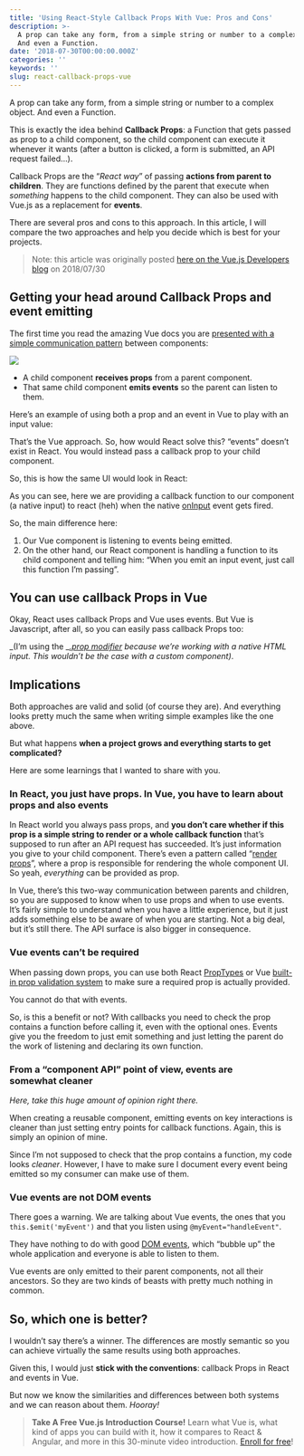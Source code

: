 ```yaml
---
title: 'Using React-Style Callback Props With Vue: Pros and Cons'
description: >-
  A prop can take any form, from a simple string or number to a complex object.
  And even a Function.
date: '2018-07-30T00:00:00.000Z'
categories: ''
keywords: ''
slug: react-callback-props-vue
---
```


A prop can take any form, from a simple string or number to a complex object. And even a Function.

This is exactly the idea behind **Callback Props**: a Function that gets passed as prop to a child component, so the child component can execute it whenever it wants (after a button is clicked, a form is submitted, an API request failed…).

Callback Props are the “_React way_” of passing **actions from parent to children**. They are functions defined by the parent that execute when _something_ happens to the child component. They can also be used with Vue.js as a replacement for **events**.

There are several pros and cons to this approach. In this article, I will compare the two approaches and help you decide which is best for your projects.

> Note: this article was originally posted [here on the Vue.js Developers blog](https://vuejsdevelopers.com/2018/07/30/callback-props-vs-emitting-events/?utm_source=medium-vjd&utm_medium=article&utm_campaign=cbp) on 2018/07/30

## Getting your head around Callback Props and event emitting

The first time you read the amazing Vue docs you are [presented with a simple communication pattern](https://vuejs.org/v2/guide/components.html#Passing-Data-to-Child-Components-with-Props) between components:

![](https://cdn-images-1.medium.com/max/800/0*gZYY-uOWR24Nm1Dd.png)

- A child component **receives props** from a parent component.
- That same child component **emits events** so the parent can listen to them.

Here’s an example of using both a prop and an event in Vue to play with an input value:

That’s the Vue approach. So, how would React solve this? “events” doesn’t exist in React. You would instead pass a callback prop to your child component.

So, this is how the same UI would look in React:

As you can see, here we are providing a callback function to our component (a native input) to react (heh) when the native [onInput](https://developer.mozilla.org/en-US/docs/Mozilla/Tech/XUL/Attribute/oninput) event gets fired.

So, the main difference here:

1.  Our Vue component is listening to events being emitted.
2.  On the other hand, our React component is handling a function to its child component and telling him: “When you emit an input event, just call this function I’m passing”.

## You can use callback Props in Vue

Okay, React uses callback Props and Vue uses events. But Vue is Javascript, after all, so you can easily pass callback Props too:

_(I’m using the _[_.prop modifier_](https://vuejs.org/v2/api/#v-bind) _because we’re working with a native HTML input. This wouldn’t be the case with a custom component)_.

## Implications

Both approaches are valid and solid (of course they are). And everything looks pretty much the same when writing simple examples like the one above.

But what happens **when a project grows and everything starts to get complicated?**

Here are some learnings that I wanted to share with you.

### In React, you just have props. In Vue, you have to learn about props and also events

In React world you always pass props, and **you don’t care whether if this prop is a simple string to render or a whole callback function** that’s supposed to run after an API request has succeeded. It’s just information you give to your child component. There’s even a pattern called “[render props](https://reactjs.org/docs/render-props.html)”, where a prop is responsible for rendering the whole component UI. So yeah, _everything_ can be provided as prop.

In Vue, there’s this two-way communication between parents and children, so you are supposed to know when to use props and when to use events. It’s fairly simple to understand when you have a little experience, but it just adds something else to be aware of when you are starting. Not a big deal, but it’s still there. The API surface is also bigger in consequence.

### Vue events can’t be required

When passing down props, you can use both React [PropTypes](https://reactjs.org/docs/typechecking-with-proptypes) or Vue [built-in prop validation system](https://vuejs.org/v2/guide/components-props.html#Prop-Validation) to make sure a required prop is actually provided.

You cannot do that with events.

So, is this a benefit or not? With callbacks you need to check the prop contains a function before calling it, even with the optional ones. Events give you the freedom to just emit something and just letting the parent do the work of listening and declaring its own function.

### From a “component API” point of view, events are somewhat cleaner

_Here, take this huge amount of opinion right there._

When creating a reusable component, emitting events on key interactions is cleaner than just setting entry points for callback functions. Again, this is simply an opinion of mine.

Since I’m not supposed to check that the prop contains a function, my code looks _cleaner_. However, I have to make sure I document every event being emitted so my consumer can make use of them.

### Vue events are not DOM events

There goes a warning. We are talking about Vue events, the ones that you `this.$emit('myEvent')` and that you listen using `@myEvent="handleEvent"`.

They have nothing to do with good [DOM events](https://developer.mozilla.org/en-US/docs/Web/API/Document_Object_Model/Events), which “bubble up” the whole application and everyone is able to listen to them.

Vue events are only emitted to their parent components, not all their ancestors. So they are two kinds of beasts with pretty much nothing in common.

## So, which one is better?

I wouldn’t say there’s a winner. The differences are mostly semantic so you can achieve virtually the same results using both approaches.

Given this, I would just **stick with the conventions**: callback Props in React and events in Vue.

But now we know the similarities and differences between both systems and we can reason about them. _Hooray!_

> **Take A Free Vue.js Introduction Course!** Learn what Vue is, what kind of apps you can build with it, how it compares to React & Angular, and more in this 30-minute video introduction. [Enroll for free](https://courses.vuejsdevelopers.com/p/vue-js-crash-course?utm_source=medium-vjd&utm_medium=article)!
